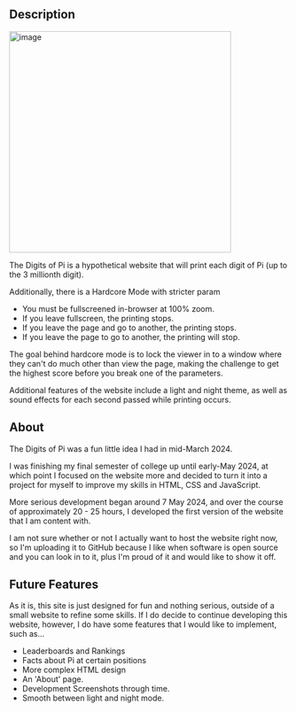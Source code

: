 Description
-----
<img width="400" alt="image" src="https://github.com/iananicro/The-Digits-of-Pi/assets/63181784/df3b0f2a-5c47-41d8-a157-f691f2d5acca">

The Digits of Pi is a hypothetical website that will print each digit of Pi (up to the 3 millionth digit).

Additionally, there is a Hardcore Mode with stricter param
- You must be fullscreened in-browser at 100% zoom. 
- If you leave fullscreen, the printing stops. 
- If you leave the page and go to another, the printing stops. 
- If you leave the page to go to another, the printing will stop. 

The goal behind hardcore mode is to lock the viewer in to a window where they can't do much other than view the page,
making the challenge to get the highest score before you break one of the parameters.

Additional features of the website include a light and night theme, as well as sound effects for each second passed while printing occurs.

About
-----
The Digits of Pi was a fun little idea I had in mid-March 2024.

I was finishing my final semester of college up until early-May 2024, at which point I focused on the website more and decided to turn it into a project for myself to improve my skills in HTML, CSS and JavaScript.

More serious development began around 7 May 2024, and over the course of approximately 20 - 25 hours, I developed the first version of the website that I am content with.

I am not sure whether or not I actually want to host the website right now, so I'm uploading it to GitHub because I like when software is open source and you can look in to it, plus I'm proud of it and would like to show it off.

Future Features
---------------
As it is, this site is just designed for fun and nothing serious, outside of a small website to refine some skills. If I do decide to continue developing this website, however, I do have some features that I would like to implement, such as...
- Leaderboards and Rankings
- Facts about Pi at certain positions
- More complex HTML design
- An 'About' page.
- Development Screenshots through time.
- Smooth between light and night mode.
